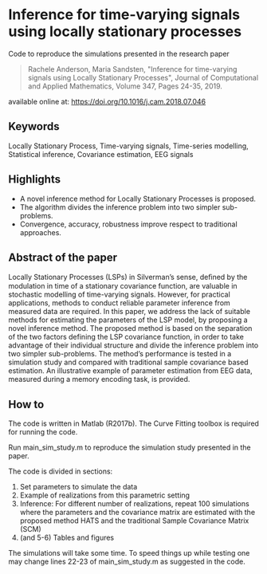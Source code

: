 
Inference for time-varying signals using locally stationary processes
=====================================================================

Code to reproduce the simulations presented in the research paper

> Rachele Anderson, Maria Sandsten, "Inference for time-varying signals using Locally Stationary Processes", Journal of Computational and Applied Mathematics, Volume 347, Pages 24-35, 2019.

available online at: https://doi.org/10.1016/j.cam.2018.07.046

Keywords
--------
Locally Stationary Process, Time-varying signals, Time-series modelling, Statistical inference, Covariance estimation, EEG signals

Highlights
----------
- A novel inference method for Locally Stationary Processes is proposed.
- The algorithm divides the inference problem into two simpler sub-problems. 
- Convergence, accuracy, robustness improve respect to traditional approaches.

Abstract of the paper
----------------------
Locally Stationary Processes (LSPs) in Silverman’s sense, deﬁned by the modulation in time of a stationary covariance function, are valuable in stochastic modelling of time-varying signals. However, for practical applications, methods to conduct reliable parameter inference from measured data are required. In this paper, we address the lack of suitable methods for estimating the parameters of the LSP model, by proposing a novel inference method. The proposed method is based on the separation of the two factors defining the LSP covariance function, in order to take advantage of their individual structure and divide the inference problem into two simpler sub-problems. The method’s performance is tested in a simulation study and compared with traditional sample covariance based estimation. An illustrative example of parameter estimation from EEG data, measured during a memory encoding task, is provided.

How to
------
The code is written in Matlab (R2017b). The Curve Fitting toolbox is required for running the code.

Run main_sim_study.m to reproduce the simulation study presented in the paper.

The code is divided in sections:

1. Set parameters to simulate the data
2. Example of realizations from this parametric setting
3. Inference: For different number of realizations, repeat 100 simulations where the parameters and the covariance matrix are estimated with the proposed method HATS and the traditional Sample Covariance Matrix (SCM)
4. (and 5-6) Tables and figures 

The simulations will take some time. To speed things up while testing one may change lines 22-23 of main_sim_study.m as suggested in the code.

